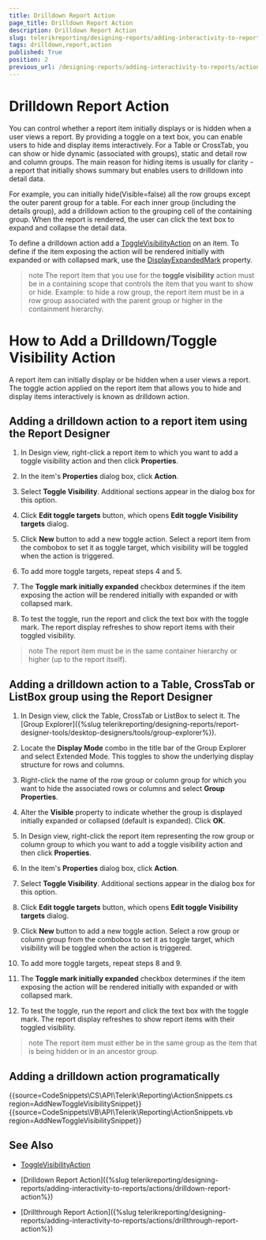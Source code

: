 ```yaml
---
title: Drilldown Report Action
page_title: Drilldown Report Action 
description: Drilldown Report Action
slug: telerikreporting/designing-reports/adding-interactivity-to-reports/actions/drilldown-report-action
tags: drilldown,report,action
published: True
position: 2
previous_url: /designing-reports/adding-interactivity-to-reports/actions/how-to/how-to-add-a-drilldown-toggle-visibility-action, /designing-reports-interactivity-drill-down
---
```


# Drilldown Report Action

You can control whether a report item initially displays or is hidden when a user views a report. By providing a toggle on a text box, you can enable users to hide and display items interactively. For a Table or CrossTab, you can show or hide dynamic (associated with groups), static and detail row and column groups. The main reason for hiding items is usually for clarity - a report that initially shows summary but enables users to drilldown into detail data. 

For example, you can initially hide(Visible=false) all the row groups except the outer parent group for a table. For each inner group (including the details group), add a drilldown action to the grouping cell of the containing group. When the report is rendered, the user can click the text box to expand and collapse the detail data. 

To define a drilldown action add a [ToggleVisibilityAction](/reporting/api/Telerik.Reporting.ToggleVisibilityAction) on an item. To define if the item exposing the action will be rendered initially with expanded or with collapsed mark, use the [DisplayExpandedMark](/reporting/api/Telerik.Reporting.ToggleVisibilityAction#Telerik_Reporting_ToggleVisibilityAction_DisplayExpandedMark) property. 

>note The report item that you use for the __toggle visibility__ action must be in a containing scope that controls the item that you want to show or hide. Example: to hide a row group, the report item must be in a row group associated with the parent group or higher in the containment hierarchy. 

# How to Add a Drilldown/Toggle Visibility Action

A report item can initially display or be hidden when a user views a report. The toggle action applied on the report item that allows you to hide and display items interactively is known as drilldown action.

## Adding a drilldown action to a report item using the Report Designer

1. In Design view, right-click a report item to which you want to add a toggle visibility action and then click __Properties__.

1. In the item's __Properties__  dialog box, click __Action__.

1. Select __Toggle Visibility__. Additional sections appear in the dialog box for this option.

1. Click __Edit toggle targets__  button, which opens __Edit toggle Visibility targets__  dialog.

1. Click __New__  button to add a new toggle action. Select a report item from the combobox to set it as toggle target, which visibility will be toggled when the action is triggered.

1. To add more toggle targets, repeat steps 4 and 5.

1. The __Toggle mark initially expanded__  checkbox determines if the item exposing the action will be rendered initially with expanded or with collapsed mark.

1. To test the toggle, run the report and click the text box with the toggle mark. The report display refreshes to show report items with their toggled visibility.

>note The report item must be in the same container hierarchy or higher (up to the report itself).


## Adding a drilldown action to a Table, CrossTab or ListBox group using the Report Designer

1. In Design view, click the Table, CrossTab or ListBox to select it. The [Group Explorer]({%slug telerikreporting/designing-reports/report-designer-tools/desktop-designers/tools/group-explorer%}).

1. Locate the __Display Mode__  combo in the title bar of the Group Explorer and select Extended Mode. This toggles to show the underlying display structure for rows and columns.

1. Right-click the name of the row group or column group for which you want to hide the associated rows or columns and select __Group Properties__.

1. Alter the __Visible__  property to indicate whether the group is displayed initially expanded or collapsed (default is expanded). Click __OK__.

1. In Design view, right-click the report item representing the row group or column group to which you want to add a toggle visibility action and then click __Properties__.

1. In the item's __Properties__  dialog box, click __Action__.

1. Select __Toggle Visibility__. Additional sections appear in the dialog box for this option.

1. Click __Edit toggle targets__  button, which opens __Edit toggle Visibility targets__  dialog.

1. Click __New__  button to add a new toggle action. Select a row group or column group from the combobox to set it as toggle target, which visibility will be toggled when the action is triggered.

1. To add more toggle targets, repeat steps 8 and 9.

1. The __Toggle mark initially expanded__  checkbox determines if the item exposing the action will be rendered initially with expanded or with collapsed mark.

1. To test the toggle, run the report and click the text box with the toggle mark. The report display refreshes to show report items with their toggled visibility.

>note The report item must either be in the same group as the item that is being hidden or in an ancestor group.


## Adding a drilldown action programatically

{{source=CodeSnippets\CS\API\Telerik\Reporting\ActionSnippets.cs region=AddNewToggleVisibilitySnippet}}
{{source=CodeSnippets\VB\API\Telerik\Reporting\ActionSnippets.vb region=AddNewToggleVisibilitySnippet}}


## See Also

 * [ToggleVisibilityAction](/reporting/api/Telerik.Reporting.ToggleVisibilityAction)
 
 * [Drilldown Report Action]({%slug telerikreporting/designing-reports/adding-interactivity-to-reports/actions/drilldown-report-action%})

 * [Drillthrough Report Action]({%slug telerikreporting/designing-reports/adding-interactivity-to-reports/actions/drillthrough-report-action%})
